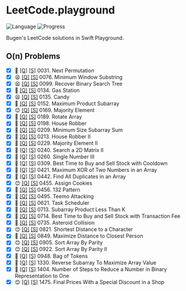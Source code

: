 # LeetCode.playground
![Language](https://img.shields.io/badge/Language-Swift%205.3-orange.svg)
![Progress](https://img.shields.io/badge/Count-32-orange.svg)

Bugen's LeetCode solutions in Swift Playground.
## O(n) Problems
- [X] 🤨 [[Q]](https://leetcode.com/problems/next-permutation/) [[S]](../LeetCode.playground/Pages/31.%20Next%20Permutation.xcplaygroundpage/Contents.swift) 0031. Next Permutation 
- [X] 😫 [[Q]](https://leetcode.com/problems/minimum-window-substring/) [[S]](../LeetCode.playground/Pages/76.%20Minimum%20Window%20Substring.xcplaygroundpage/Contents.swift) 0076. Minimum Window Substring 
- [X] 😫 [[Q]](https://leetcode.com/problems/recover-binary-search-tree/) [[S]](../LeetCode20Q4.playground/Pages/99.%20Recover%20Binary%20Search%20Tree.xcplaygroundpage/Contents.swift) 0099. Recover Binary Search Tree 
- [X] 🔞 [[Q]](https://leetcode.com/problems/gas-station/) [[S]](../LeetCode.playground/Pages/134.%20Gas%20Station.xcplaygroundpage/Contents.swift) 0134. Gas Station 
- [X] 😫 [[Q]](https://leetcode.com/problems/candy/) [[S]](../LeetCode.playground/Pages/135.%20Candy.xcplaygroundpage/Contents.swift) 0135. Candy 
- [X] 🤨 [[Q]](https://leetcode.com/problems/maximum-product-subarray/) [[S]](../LeetCode.playground/Pages/152.%20Maximum%20Product%20Subarray.xcplaygroundpage/Contents.swift) 0152. Maximum Product Subarray 
- [X] 😊 [[Q]](https://leetcode.com/problems/majority-element/) [[S]](../LeetCode.playground/Pages/169-Majority%20Element.xcplaygroundpage/Contents.swift) 0169. Majority Element 
- [X] 🔞 [[Q]](https://leetcode.com/problems/rotate-array/) [[S]](../LeetCode20Q4.playground/Pages/189.%20Rotate%20Array.xcplaygroundpage/Contents.swift) 0189. Rotate Array 
- [X] 🤨 [[Q]](https://leetcode.com/problems/house-robber/) [[S]](../LeetCode.playground/Pages/198.%20House%20Robber.xcplaygroundpage/Contents.swift) 0198. House Robber 
- [X] 🤨 [[Q]](https://leetcode.com/problems/minimum-size-subarray-sum/) [[S]](../LeetCode.playground/Pages/209.%20Minimum%20Size%20Subarray%20Sum.xcplaygroundpage/Contents.swift) 0209. Minimum Size Subarray Sum 
- [X] 🤨 [[Q]](https://leetcode.com/problems/house-robber-ii/) [[S]](../LeetCode.playground/Pages/213.%20House%20Robber%20II.xcplaygroundpage/Contents.swift) 0213. House Robber II 
- [X] 🔞 [[Q]](https://leetcode.com/problems/majority-element-ii/) [[S]](../LeetCode.playground/Pages/229.%20Majority%20Element%20II.xcplaygroundpage/Contents.swift) 0229. Majority Element II 
- [X] 🔞 [[Q]](https://leetcode.com/problems/search-a-2d-matrix-ii/) [[S]](../LeetCode20Q4.playground/Pages/240.%20Search%20a%202D%20Matrix%20II.xcplaygroundpage/Contents.swift) 0240. Search a 2D Matrix II 
- [X] 🤨 [[Q]](https://leetcode.com/problems/single-number-iii/) [[S]](../LeetCode.playground/Pages/260.%20Single%20Number%20III.xcplaygroundpage/Contents.swift) 0260. Single Number III 
- [X] 🤨 [[Q]](https://leetcode.com/problems/best-time-to-buy-and-sell-stock-with-cooldown/) [[S]](../LeetCode.playground/Pages/309.%20Best%20Time%20to%20Buy%20and%20Sell%20Stock%20with%20Cooldown.xcplaygroundpage/Contents.swift) 0309. Best Time to Buy and Sell Stock with Cooldown 
- [X] 🤨 [[Q]](https://leetcode.com/problems/maximum-xor-of-two-numbers-in-an-array/) [[S]](../LeetCode.playground/Pages/421.%20Maximum%20XOR%20of%20Two%20Numbers%20in%20an%20Array.xcplaygroundpage/Contents.swift) 0421. Maximum XOR of Two Numbers in an Array 
- [X] 🤨 [[Q]](https://leetcode.com/problems/find-all-duplicates-in-an-array/) [[S]](../LeetCode.playground/Pages/442.%20Find%20All%20Duplicates%20in%20an%20Array.xcplaygroundpage/Contents.swift) 0442. Find All Duplicates in an Array 
- [X] 😊 [[Q]](https://leetcode.com/problems/assign-cookies/) [[S]](../LeetCode21Q1.playground/Pages/455.%20Assign%20Cookies.xcplaygroundpage/Contents.swift) 0455. Assign Cookies 
- [X] 🔞 [[Q]](https://leetcode.com/problems/132-pattern/) [[S]](../LeetCode20Q4.playground/Pages/456.%20132%20Pattern.xcplaygroundpage/Contents.swift) 0456. 132 Pattern 
- [X] 🤨 [[Q]](https://leetcode.com/problems/teemo-attacking/) [[S]](../LeetCode.playground/Pages/495.%20Teemo%20Attacking.xcplaygroundpage/Contents.swift) 0495. Teemo Attacking 
- [X] 🔞 [[Q]](https://leetcode.com/problems/task-scheduler/) [[S]](../LeetCode.playground/Pages/621.%20Task%20Scheduler.xcplaygroundpage/Contents.swift) 0621. Task Scheduler 
- [X] 🤨 [[Q]](https://leetcode.com/problems/subarray-product-less-than-k/) [[S]](../LeetCode.playground/Pages/713.%20Subarray%20Product%20Less%20Than%20K.xcplaygroundpage/Contents.swift) 0713. Subarray Product Less Than K 
- [X] 🤨 [[Q]](https://leetcode.com/problems/best-time-to-buy-and-sell-stock-with-transaction-fee/) [[S]](../LeetCode.playground/Pages/714.%20Best%20Time%20to%20Buy%20and%20Sell%20Stock%20with%20Transaction%20Fee.xcplaygroundpage/Contents.swift) 0714. Best Time to Buy and Sell Stock with Transaction Fee 
- [X] 🤨 [[Q]](https://leetcode.com/problems/asteroid-collision/) [[S]](../LeetCode20Q4.playground/Pages/735.%20Asteroid%20Collision.xcplaygroundpage/Contents.swift) 0735. Asteroid Collision 
- [X] 😊 [[Q]](https://leetcode.com/problems/shortest-distance-to-a-character/) [[S]](../LeetCode21Q1.playground/Pages/821.%20Shortest%20Distance%20to%20a%20Character.xcplaygroundpage/Contents.swift) 0821. Shortest Distance to a Character 
- [X] 🤨 [[Q]](https://leetcode.com/problems/maximize-distance-to-closest-person/) [[S]](../LeetCode20Q4.playground/Pages/849.%20Maximize%20Distance%20to%20Closest%20Person.xcplaygroundpage/Contents.swift) 0849. Maximize Distance to Closest Person 
- [X] 😊 [[Q]](https://leetcode.com/problems/sort-array-by-parity/) [[S]](../LeetCode.playground/Pages/905.%20Sort%20Array%20By%20Parity.xcplaygroundpage/Contents.swift) 0905. Sort Array By Parity 
- [X] 😊 [[Q]](https://leetcode.com/problems/sort-array-by-parity-ii/) [[S]](../LeetCode.playground/Pages/922.%20Sort%20Array%20By%20Parity%20II.xcplaygroundpage/Contents.swift) 0922. Sort Array By Parity II 
- [X] 🤨 [[Q]](https://leetcode.com/problems/bag-of-tokens/) [[S]](../LeetCode20Q4.playground/Pages/948.%20Bag%20of%20Tokens.xcplaygroundpage/Contents.swift) 0948. Bag of Tokens 
- [X] 🔞 [[Q]](https://leetcode.com/problems/reverse-subarray-to-maximize-array-value/) [[S]](../LeetCode.playground/Pages/1330.%20Reverse%20Subarray%20To%20Maximize%20Array%20Value.xcplaygroundpage/Contents.swift) 1330. Reverse Subarray To Maximize Array Value 
- [X] 🤨 [[Q]](https://leetcode.com/problems/number-of-steps-to-reduce-a-number-in-binary-representation-to-one/) [[S]](../LeetCode.playground/Pages/1404.%20Number%20of%20Steps%20to%20Reduce%20a%20Number%20in%20Binary%20Representation%20to%20One.xcplaygroundpage/Contents.swift) 1404. Number of Steps to Reduce a Number in Binary Representation to One 
- [X] 😊 [[Q]](https://leetcode.com/problems/final-prices-with-a-special-discount-in-a-shop/) [[S]](../LeetCode.playground/Pages/1475.%20Final%20Prices%20With%20a%20Special%20Discount%20in%20a%20Shop.xcplaygroundpage/Contents.swift) 1475. Final Prices With a Special Discount in a Shop 
